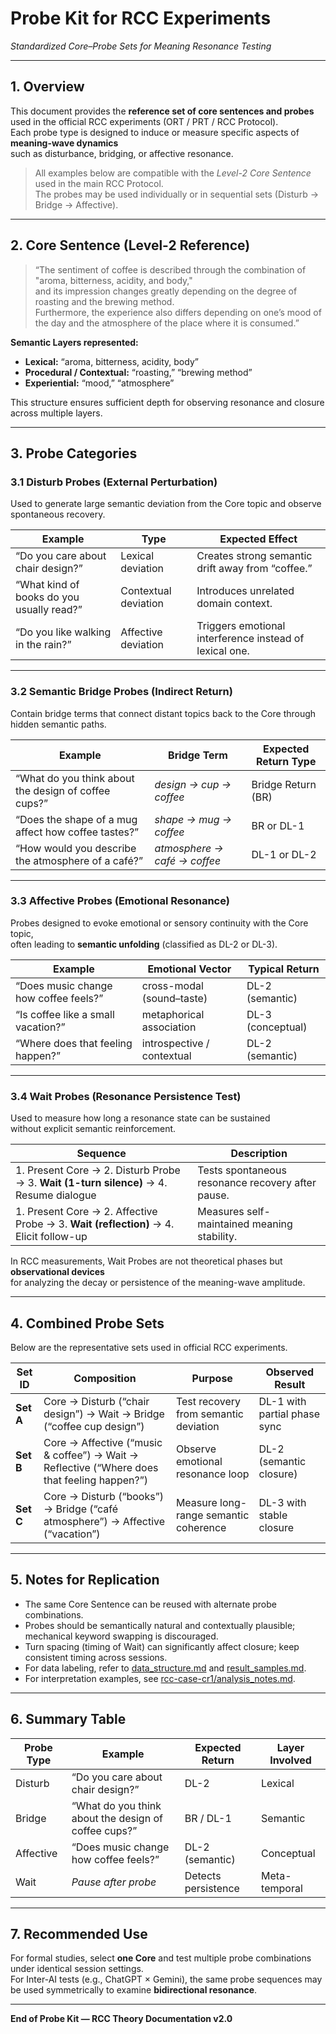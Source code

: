 # Probe Kit for RCC Experiments  
*Standardized Core–Probe Sets for Meaning Resonance Testing*  

---

## 1. Overview  
This document provides the **reference set of core sentences and probes**  
used in the official RCC experiments (ORT / PRT / RCC Protocol).  
Each probe type is designed to induce or measure specific aspects of **meaning-wave dynamics**  
such as disturbance, bridging, or affective resonance.

> All examples below are compatible with the *Level-2 Core Sentence* used in the main RCC Protocol.  
> The probes may be used individually or in sequential sets (Disturb → Bridge → Affective).  

---

## 2. Core Sentence (Level-2 Reference)  

> “The sentiment of coffee is described through the combination of "aroma, bitterness, acidity, and body,"  
> and its impression changes greatly depending on the degree of roasting and the brewing method.  
> Furthermore, the experience also differs depending on one’s mood of the day and the atmosphere of the place where it is consumed.”

**Semantic Layers represented:**  
- **Lexical:** “aroma, bitterness, acidity, body”  
- **Procedural / Contextual:** “roasting,” “brewing method”  
- **Experiential:** “mood,” “atmosphere”  

This structure ensures sufficient depth for observing resonance and closure across multiple layers.

---

## 3. Probe Categories  

### 3.1 Disturb Probes (External Perturbation)
Used to generate large semantic deviation from the Core topic and observe spontaneous recovery.

| Example | Type | Expected Effect |
|----------|------|----------------|
| “Do you care about chair design?” | Lexical deviation | Creates strong semantic drift away from “coffee.” |
| “What kind of books do you usually read?” | Contextual deviation | Introduces unrelated domain context. |
| “Do you like walking in the rain?” | Affective deviation | Triggers emotional interference instead of lexical one. |

---

### 3.2 Semantic Bridge Probes (Indirect Return)  
Contain bridge terms that connect distant topics back to the Core through hidden semantic paths.

| Example | Bridge Term | Expected Return Type |
|----------|--------------|----------------------|
| “What do you think about the design of coffee cups?” | *design → cup → coffee* | Bridge Return (BR) |
| “Does the shape of a mug affect how coffee tastes?” | *shape → mug → coffee* | BR or DL-1 |
| “How would you describe the atmosphere of a café?” | *atmosphere → café → coffee* | DL-1 or DL-2 |

---

### 3.3 Affective Probes (Emotional Resonance)  
Probes designed to evoke emotional or sensory continuity with the Core topic,  
often leading to **semantic unfolding** (classified as DL-2 or DL-3).

| Example | Emotional Vector | Typical Return |
|----------|------------------|----------------|
| “Does music change how coffee feels?” | cross-modal (sound–taste) | DL-2 (semantic) |
| “Is coffee like a small vacation?” | metaphorical association | DL-3 (conceptual) |
| “Where does that feeling happen?” | introspective / contextual | DL-2 (semantic) |

---

### 3.4 Wait Probes (Resonance Persistence Test)  
Used to measure how long a resonance state can be sustained  
without explicit semantic reinforcement.  

| Sequence | Description |
|-----------|-------------|
| 1. Present Core → 2. Disturb Probe → 3. **Wait (1-turn silence)** → 4. Resume dialogue | Tests spontaneous resonance recovery after pause. |
| 1. Present Core → 2. Affective Probe → 3. **Wait (reflection)** → 4. Elicit follow-up | Measures self-maintained meaning stability. |

In RCC measurements, Wait Probes are not theoretical phases but **observational devices**  
for analyzing the decay or persistence of the meaning-wave amplitude.

---

## 4. Combined Probe Sets  

Below are the representative sets used in official RCC experiments.

| Set ID | Composition | Purpose | Observed Result |
|--------|--------------|----------|----------------|
| **Set A** | Core → Disturb (“chair design”) → Wait → Bridge (“coffee cup design”) | Test recovery from semantic deviation | DL-1 with partial phase sync |
| **Set B** | Core → Affective (“music & coffee”) → Wait → Reflective (“Where does that feeling happen?”) | Observe emotional resonance loop | DL-2 (semantic closure) |
| **Set C** | Core → Disturb (“books”) → Bridge (“café atmosphere”) → Affective (“vacation”) | Measure long-range semantic coherence | DL-3 with stable closure |

---

## 5. Notes for Replication  

- The same Core Sentence can be reused with alternate probe combinations.  
- Probes should be semantically natural and contextually plausible; mechanical keyword swapping is discouraged.  
- Turn spacing (timing of Wait) can significantly affect closure; keep consistent timing across sessions.  
- For data labeling, refer to [data_structure.md](./data_structure.md) and [result_samples.md](./result_samples.md).  
- For interpretation examples, see [rcc-case-cr1/analysis_notes.md](../../rcc-case-cr1/analysis_notes.md).  

---

## 6. Summary Table  

| Probe Type | Example | Expected Return | Layer Involved |
|-------------|----------|----------------|----------------|
| Disturb | “Do you care about chair design?” | DL-2 | Lexical |
| Bridge | “What do you think about the design of coffee cups?” | BR / DL-1 | Semantic |
| Affective | “Does music change how coffee feels?” | DL-2 (semantic) | Conceptual |
| Wait | *Pause after probe* | Detects persistence | Meta-temporal |

---

## 7. Recommended Use  
For formal studies, select **one Core** and test multiple probe combinations under identical session settings.  
For Inter-AI tests (e.g., ChatGPT × Gemini), the same probe sequences may be used symmetrically to examine **bidirectional resonance**.

---

**End of Probe Kit — RCC Theory Documentation v2.0**
